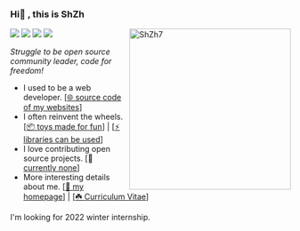 ### Hi👋 , this is ShZh 
<img align="right" alt="ShZh7" width="290px" src="https://media.giphy.com/media/SWoSkN6DxTszqIKEqv/giphy.gif" />

![](https://img.shields.io/badge/age-21-brightgreen)
![](https://img.shields.io/badge/sex-male-yellow)
![](https://img.shields.io/badge/country-CN-red)
![](https://visitor-badge.glitch.me/badge?page_id=imShZh.imShZh)

*Struggle to be open source community leader, code for freedom!*

- I used to be a web developer. [[🌐 source code of my websites](https://github.com/ShZh-websites)]
- I often reinvent the wheels. [[📦 toys made for fun](https://github.com/ShZh-Playground)] | [[⚡ libraries can be used](https://github.com/ShZh-libraries)]
- I love contributing open source projects. [🤔 [currently none](https://github.com/imShZh)]
- More interesting details about me. [[🔭 my homepage](https://shzh.me)] | [[☘️ Curriculum Vitae](https://github.com/imShZh)]

I'm looking for 2022 winter internship.
